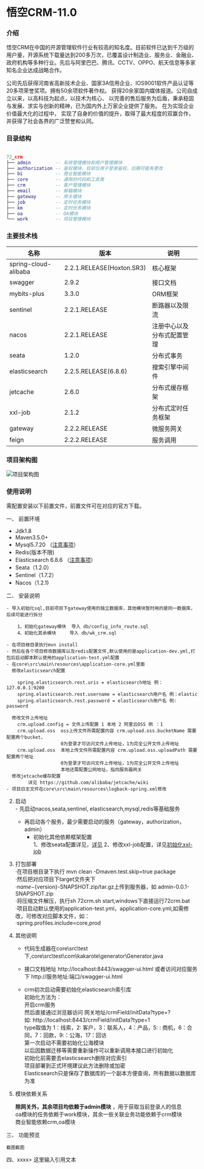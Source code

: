 # 悟空CRM-11.0

### 介绍



悟空CRM在中国的开源管理软件行业有较高的知名度。目前软件已达到千万级的用户量，开源系统下载量达到200多万次，已覆盖设计制造业、服务业、金融业、政府机构等多种行业。先后与阿里巴巴、腾讯、CCTV、OPPO、航天信息等多家知名企业达成战略合作。

公司先后获得河南省高新技术企业、国家3A信用企业、IOS9001软件产品认证等20多项荣誉奖项。拥有50余项软件著作权。 获得20余家国内媒体报道。公司自成立以来，以高科技为起点，以技术为核心、 以完善的售后服务为后盾，秉承稳固与发展、求实与创新的精神，已为国内外上万家企业提供了服务。 在为实现企业价值最大化的过程中， 实现了自身的价值的提升，取得了最大程度的双赢合作，并获得了社会各界的广泛赞誉和认同。


### 目录结构


``` lua

72_crm
├── admin         -- 系统管理模块和用户管理模块
├── authorization -- 鉴权模块，目前仅用于登录鉴权，后期可能有更改
├── bi            -- 商业智能模块
├── core          -- 通用的代码和工具类
├── crm           -- 客户管理模块
├── email         -- 邮箱模块
├── gateway       -- 网关模块
├── job           -- 定时任务模块
├── km            -- 定时任务模块
├── oa            -- OA模块
└── work          -- 项目管理模块


```

###  主要技术栈


| 名称                  | 版本                        | 说明 |
|---------------------|---------------------------|----|
| spring-cloud-alibaba| 2.2.1.RELEASE(Hoxton.SR3) |  核心框架  |
| swagger             | 2.9.2                     |  接口文档  |
| mybits-plus         | 3.3.0                     |  ORM框架  |
| sentinel            | 2.2.1.RELEASE             |  断路器以及限流  |
| nacos               | 2.2.1.RELEASE             |  注册中心以及分布式配置管理  |
| seata               | 1.2.0                     |  分布式事务 |
| elasticsearch       | 2.2.5.RELEASE(6.8.6)      |  搜索引擎中间件  |
| jetcache            | 2.6.0                     |  分布式缓存框架  |
| xxl-job             | 2.1.2                     |  分布式定时任务框架  |
| gateway             | 2.2.2.RELEASE             |  微服务网关        |
| feign               | 2.2.2.RELEASE             |  服务调用        |


### 项目架构图


![项目架构图](https://images.gitee.com/uploads/images/2020/0910/094237_e7cb3bca_1096736.jpeg "项目架构图.jpg")


### 使用说明

需配置安装以下前置文件，前置文件可在对应的官方下载。


一、	前置环境
-	Jdk1.8
-	Maven3.5.0+   
-	Mysql5.7.20 （<a href="https://gitee.com/myzw/wk_crm/wikis/mysql%E9%85%8D%E7%BD%AE%E8%AF%B4%E6%98%8E" target="_blank">注意事项</a>）
-	Redis(版本不限)
-	Elasticsearch 6.8.6 （<a href="https://gitee.com/myzw/wk_crm/wikis/elasticsearch%E9%85%8D%E7%BD%AE%E8%AF%B4%E6%98%8E" target="_blank">注意事项</a>）
-	Seata（1.2.0）
-	Sentinel（1.7.2）
-	Nacos（1.2.1)

二、	安装说明 <br/>
     
    - 导入初始化sql,目前项目下gateway使用的独立数据库，其他模块暂时用的是同一数据库，后续可能进行拆分
      
        1、初始化gateway模块  导入 db/config_info_route.sql
        4、初始化其余模块     导入 db/wk_crm.sql

    - 在项目根目录执行mvn install
    - 然后在各个项目修改数据库以及redis配置文件,默认使用的是application-dev.yml,打包后启动脚本默认使用的application-test.yml配置
    - 在core\src\main\resources\application-core.yml里面
      修改elasticsearch配置

        spring.elasticsearch.rest.uris = elasticsearch地址 例：127.0.0.1:9200
        spring.elasticsearch.rest.username = elasticsearch用户名 例：elastic
        spring.elasticsearch.rest.password = elasticsearch用户名 例: password 

      修改文件上传地址
        crm.upload.config = 文件上传配置 1 本地 2 阿里云OSS 例 ：1
        crm.upload.oss  oss上传文件所需配置内容 crm.upload.oss.bucketName 需要配置两个bucket，
                        0为登录才可访问文件上传地址，1为完全公开文件上传地址
        crm.upload.oss  本地上传文件所需配置内容 crm.upload.oss.uploadPath 需要配置两个地址
                        0为登录才可访问文件上传地址，1为完全公开文件上传地址
                        本地还需配置公网地址，指向服务器网关
      修改jetcache缓存配置
            详见 https://github.com/alibaba/jetcache/wiki
    - 项目日志文件在core\src\main\resources\logback-spring.xml修改
2. 启动 <br/>
        - 先启动nacos,seata,sentinel, elasticsearch,mysql,redis等基础服务 <br/>
	- 再启动各个服务，最少需要启动的服务（gateway，authorization，admin）<br/>
        - 初始化其他依赖框架配置 <br/>
          1、修改seata配置详见，[详见](http://)
          2、修改xxl-job配置，详见[初始化xxl-job](https://gitee.com/myzw/wk_crm/wikis/seata?sort_id=2827577)

3. 打包部署 <br/>
        ·在项目根目录下执行 mvn clean -Dmaven.test.skip=true  package <br/>
        ·然后把对应项目下target文件夹下 <br/>
        ·${name}-${version}-SNAPSHOT.zip/tar.gz上传到服务器，如 admin-0.0.1-SNAPSHOT.zip <br/>
        ·将压缩文件解压，执行sh 72crm.sh start,windows下直接运行72crm.bat <br/>
        ·项目启动默认使用的application-test.yml，application-core.yml,如需修改，可修改对应脚本文件，如：<br/>
        ·spring.profiles.include=core,prod <br/>

4. 其他说明 <br/>
    - 代码生成器在core\src\test下,core\src\test\com\kakarote\generator\Generator.java
    - 接口文档地址
        http://localhost:8443/swagger-ui.html
        或者访问对应服务下 http://服务地址:端口/swagger-ui.html

    - crm初次启动需要初始化elasticsearch索引库<br/>
      初始化方法为：<br/>
        开启crm服务 <br/>
	然后直接通过浏览器访问 网关地址/crmField/initData?type=? <br/>
        如: http://localhost:8443/crmField/initData?type=1 <br/>
	type取值为   1：线索，2: 客户，3：联系人，4：产品，5: : 商机，6：合同，7：回款，9:：公海，17：回访 <br/>
        第一次启动不需要初始化公海模块 <br/>
	以后因数据迁移等需要重新操作可以重新调用本接口进行初始化 <br/>
	初始化前需要去elasticsearch删除对应索引 <br/>
	项目部署到正式环境建议此方法删除或加密 <br/>
	Elasticsearch只是保存了数据库的一个副本方便查询，所有数据以数据库为准 <br/>

4. 模块依赖关系 <br/>

     **除网关外，其余项目均依赖于admin模块** ，用于获取当前登录人的信息<br/>
     oa模块的任务依赖于work模块，其余一些关联业务功能依赖于crm模块 <br/>
     商业智能依赖crm,oa模块<br/>


三、 功能预览

    截图截图


四、xxxx> 这里输入引用文本